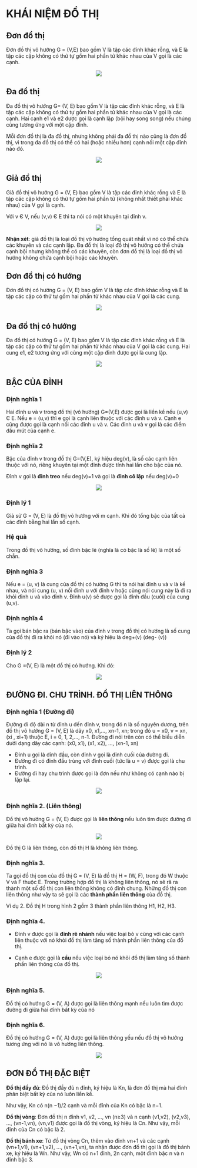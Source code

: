 # KHÁI NIỆM ĐỒ THỊ

## Đơn đồ thị

Đơn đồ thị vô hướng G = (V,E) bao gồm V là tập các đỉnh khác
rỗng, và E là tập các cặp không có thứ tự gồm hai phần tử khác
nhau của V gọi là các cạnh.

<p align="center">
    <img src="./images/1.PNG">
</p>

## Đa đồ thị

Đa đồ thị vô hướng G= (V, E) bao gồm V là tập các đỉnh khác rỗng, và
E là tập các cặp không có thứ tự gồm hai phần tử khác nhau của V gọi là
các cạnh. Hai cạnh e1 và e2 được gọi là cạnh lặp (bội hay song song) nếu
chúng cùng tương ứng với một cặp đỉnh.

Mỗi đơn đồ thị là đa đồ thị, nhưng không phải đa đồ thị nào cũng là đơn
đồ thị, vì trong đa đồ thị có thể có hai (hoặc nhiều hơn) cạnh nối một cặp
đỉnh nào đó.

<p align="center">
    <img src="./images/2.PNG">
</p>

## Giả đồ thị

Giả đồ thị vô hướng G = (V, E) bao gồm V là tập các đỉnh khác rỗng
và E là tập các cặp không có thứ tự gồm hai phần tử (không nhất thiết
phải khác nhau) của V gọi là cạnh.

Với v Є V, nếu (v,v) Є E thì ta nói có một khuyên tại đỉnh v.

<p align="center">
    <img src="./images/3.PNG">
</p>

__**Nhận xét**__: giả đồ thị là loại đồ thị vô hướng tổng quát nhất vì nó có thể
chứa các khuyên và các cạnh lặp. Đa đồ thị là loại đồ thị vô hướng có
thể chứa cạnh bội nhưng không thể có các khuyên, còn đơn đồ thị là loại
đồ thị vô hướng không chứa cạnh bội hoặc các khuyên.

## Đơn đồ thị có hướng

Đơn đồ thị có hướng G = (V, E) bao gồm V là tập các đỉnh
khác rỗng và E là tập các cặp có thứ tự gồm hai phần tử
khác nhau của V gọi là các cung.

<p align="center">
    <img src="./images/4.PNG">
</p>

## Đa đồ thị có hướng

Đa đồ thị có hướng G = (V, E) bao gồm V là tập các đỉnh
khác rỗng và E là tập các cặp có thứ tự gồm hai phần tử
khác nhau của V gọi là các cung. Hai cung e1, e2 tương ứng
với cùng một cặp đỉnh được gọi là cung lặp.

<p align="center">
    <img src="./images/5.PNG">
</p>

## BẬC CỦA ĐỈNH

### Định nghĩa 1

Hai đỉnh u và v trong đồ thị (vô hướng) G=(V,E) được gọi
là liền kề nếu (u,v) Є E. Nếu e = (u,v) thì e gọi là cạnh liên
thuộc với các đỉnh u và v. Cạnh e cũng được gọi là cạnh nối
các đỉnh u và v. Các đỉnh u và v gọi là các điểm đầu mút của
cạnh e.

### Định nghĩa 2

Bậc của đỉnh v trong đồ thị G=(V,E), ký hiệu deg(v), là số
các cạnh liên thuộc với nó, riêng khuyên tại một đỉnh được
tính hai lần cho bậc của nó.

Đỉnh v gọi là **đỉnh treo** nếu deg(v)=1 và gọi là **đỉnh cô lập**
nếu deg(v)=0

<p align="center">
    <img src="./images/6.PNG">
</p>

### Định lý 1

Giả sử G = (V, E) là đồ thị vô hướng với
m cạnh. Khi đó tổng bậc của tất cả các đỉnh bằng
hai lần số cạnh.

### Hệ quả

Trong đồ thị vô hướng, số đỉnh bậc lẻ
(nghĩa là có bậc là số lẻ) là một số chẵn.

### Định nghĩa 3

Nếu e = (u, v) là cung của đồ thị có hướng G thì ta
nói hai đỉnh u và v là kề nhau, và nói cung (u, v) nối
đỉnh u với đỉnh v hoặc cũng nói cung này là đi ra khỏi
đỉnh u và vào đỉnh v. Đỉnh u(v) sẽ được gọi là đỉnh đầu
(cuối) của cung (u,v).

### Định nghĩa 4

Ta gọi bán bậc ra (bán bậc vào) của đỉnh v trong đồ
thị có hướng là số cung của đồ thị đi ra khỏi nó (đi vào
nó) và ký hiệu là deg+(v) (deg-
(v))

### Định lý 2

Cho G =(V, E) là một đồ thị có hướng. Khi đó:

<p align="center">
    <img src="./images/7.PNG">
</p>

##  ĐƯỜNG ĐI. CHU TRÌNH. ĐỒ THỊ LIÊN THÔNG

### Định nghĩa 1 (Đường đi)

Đường đi độ dài n từ đỉnh u đến đỉnh v, trong đó n là số
nguyên dương, trên đồ thị vô hướng G = (V, E) là dãy x0, x1,…,
xn-1, xn; trong đó u = x0, v = xn, (xi , xi+1) thuộc E, i = 0, 1, 2,…, n-1.
Đường đi nói trên còn có thể biểu diễn dưới dạng dãy các
cạnh: (x0, x1), (x1, x2), …, (xn-1, xn)

- Đỉnh u gọi là đỉnh đầu, còn đỉnh v gọi là đỉnh cuối của đường đi.
- Đường đi có đỉnh đầu trùng với đỉnh cuối (tức là u = v) được gọi là chu trình.
- Đường đi hay chu trình được gọi là đơn nếu như không có cạnh nào bị lặp lại.

<p align="center">
    <img src="./images/8.PNG">
</p>

### Định nghĩa 2. (Liên thông)

Đồ thị vô hướng G = (V, E) được gọi là **liên thông** nếu luôn tìm
được đường đi giữa hai đỉnh bất kỳ của nó.

<p align="center">
    <img src="./images/9.PNG">
</p>

Đồ thị G là liên thông, còn đồ thị H là không liên thông. 

### Định nghĩa 3.

Ta gọi đồ thị con của đồ thị G = (V, E) là đồ thị H = (W, F),
trong đó W thuộc V và F thuộc E.
Trong trường hợp đồ thị là không liên thông, nó sẽ rã ra thành
một số đồ thị con liên thông không có đỉnh chung. Những đồ
thị con liên thông như vậy ta sẽ gọi là các **thành phần liên
thông** của đồ thị.

Ví dụ 2. Đồ thị H trong hình 2 gồm 3 thành phần liên thông
H1, H2, H3.

### Định nghĩa 4.

- Đỉnh v được gọi là **đỉnh rẽ nhánh** nếu việc loại bỏ v cùng với
các cạnh liên thuộc với nó khỏi đồ thị làm tăng số thành phần
liên thông của đồ thị.

- Cạnh e được gọi là **cầu** nếu việc loại bỏ nó khỏi đồ thị làm
tăng số thành phần liên thông của đồ thị.

<p align="center">
    <img src="./images/10.PNG">
</p>

### Định nghĩa 5.

Đồ thị có hướng G = (V, A) được gọi là liên thông mạnh nếu
luôn tìm được đường đi giữa hai đỉnh bất kỳ của nó

### Định nghĩa 6.

Đồ thị có hướng G = (V, A) được gọi là liên thông yếu nếu
đồ thị vô hướng tương ứng với nó là vô hướng liên thông.

<p align="center">
    <img src="./images/11.PNG">
</p>

## ĐƠN ĐỒ THỊ ĐẶC BIỆT

**Đồ thị đầy đủ**: Đồ thị đầy đủ n đỉnh, ký hiệu là Kn, là đơn đồ
thị mà hai đỉnh phân biệt bất kỳ của nó luôn liền kề.

Như vậy, Kn có n(n −1)/2 cạnh và
mỗi đỉnh của Kn có bậc là n−1.

**Đồ thị vòng**: Đơn đồ thị n đỉnh v1, v2, ..., vn (n≥3) và n cạnh
(v1,v2), (v2,v3), ..., (vn-1,vn), (vn,v1) được gọi là đồ thị vòng, ký
hiệu là Cn. Như vậy, mỗi đỉnh của Cn có bậc là 2.

**Đồ thị bánh xe**: Từ đồ thị vòng Cn, thêm vào đỉnh vn+1 và
các cạnh (vn+1,v1), (vn+1,v2), ..., (vn+1,vn), ta nhận được đơn
đồ thị gọi là đồ thị bánh xe, ký hiệu là Wn.
Như vậy, Wn có n+1 đỉnh, 2n cạnh,
một đỉnh bậc n và n đỉnh bậc 3.

